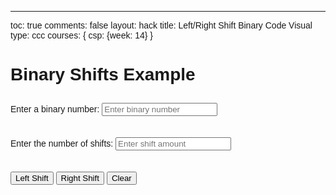 ---
toc: true
comments: false
layout: hack
title: Left/Right Shift Binary Code Visual 
type: ccc
courses: { csp: {week: 14} }

<html lang="en">
<head>
  <meta charset="UTF-8">
  <meta name="viewport" content="width=device-width, initial-scale=1.0">
  <title>Binary Shifts Example</title>
  <style>
    body { font-family: Arial, sans-serif; }
    label, input, button { margin: 10px 0; }
    #output { margin-top: 20px; }
  </style>
  <script>
    function isBinary(number) {
      return /^[01]+$/.test(number);
    }

    function shiftBinary(isLeftShift) {
      const binaryNumberInput = document.getElementById('binaryInput').value;
      if (!isBinary(binaryNumberInput)) {
        alert("Please enter a valid binary number.");
        return;
      }

      let binaryNumber = parseInt(binaryNumberInput, 2);
      const shifts = parseInt(document.getElementById('shiftInput').value);

      if (shifts < 0) {
        alert("Please enter a non-negative integer for shifts.");
        return;
      }

      let results = [];
      let operation = isLeftShift ? (num) => num << 1 : (num) => num >> 1;

      for (let i = 0; i < shifts; i++) {
        binaryNumber = operation(binaryNumber);
        results.push(binaryNumber.toString(2));
      }

      let outputHtml = `<p>Initial binary number: ${binaryNumberInput}</p>`;
      results.forEach((result, index) => {
        outputHtml += `<p>${isLeftShift ? 'Left' : 'Right'}-shift ${index + 1} times: ${result}</p>`;
      });
      document.getElementById('output').innerHTML = outputHtml;
    }

    function clearResults() {
      document.getElementById('binaryInput').value = '';
      document.getElementById('shiftInput').value = '';
      document.getElementById('output').innerHTML = '';
    }
  </script>
</head>
<body>
  <h1>Binary Shifts Example</h1>

  <label for="binaryInput">Enter a binary number:</label>
  <input type="text" id="binaryInput" placeholder="Enter binary number">

  <label for="shiftInput">Enter the number of shifts:</label>
  <input type="number" id="shiftInput" placeholder="Enter shift amount">

  <button onclick="shiftBinary(true)">Left Shift</button>
  <button onclick="shiftBinary(false)">Right Shift</button>
  <button onclick="clearResults()">Clear</button>

  <div id="output"></div>
</body>
</html>
